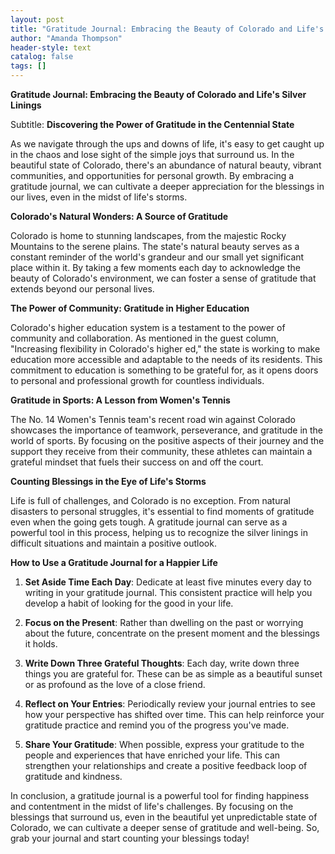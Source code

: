 ```yaml
---
layout: post
title: "Gratitude Journal: Embracing the Beauty of Colorado and Life's Silver Linings"
author: "Amanda Thompson"
header-style: text
catalog: false
tags: []
---
```


**Gratitude Journal: Embracing the Beauty of Colorado and Life's Silver Linings**

Subtitle: **Discovering the Power of Gratitude in the Centennial State**

As we navigate through the ups and downs of life, it's easy to get caught up in the chaos and lose sight of the simple joys that surround us. In the beautiful state of Colorado, there's an abundance of natural beauty, vibrant communities, and opportunities for personal growth. By embracing a gratitude journal, we can cultivate a deeper appreciation for the blessings in our lives, even in the midst of life's storms.

**Colorado's Natural Wonders: A Source of Gratitude**

Colorado is home to stunning landscapes, from the majestic Rocky Mountains to the serene plains. The state's natural beauty serves as a constant reminder of the world's grandeur and our small yet significant place within it. By taking a few moments each day to acknowledge the beauty of Colorado's environment, we can foster a sense of gratitude that extends beyond our personal lives.

**The Power of Community: Gratitude in Higher Education**

Colorado's higher education system is a testament to the power of community and collaboration. As mentioned in the guest column, "Increasing flexibility in Colorado's higher ed," the state is working to make education more accessible and adaptable to the needs of its residents. This commitment to education is something to be grateful for, as it opens doors to personal and professional growth for countless individuals.

**Gratitude in Sports: A Lesson from Women's Tennis**

The No. 14 Women's Tennis team's recent road win against Colorado showcases the importance of teamwork, perseverance, and gratitude in the world of sports. By focusing on the positive aspects of their journey and the support they receive from their community, these athletes can maintain a grateful mindset that fuels their success on and off the court.

**Counting Blessings in the Eye of Life's Storms**

Life is full of challenges, and Colorado is no exception. From natural disasters to personal struggles, it's essential to find moments of gratitude even when the going gets tough. A gratitude journal can serve as a powerful tool in this process, helping us to recognize the silver linings in difficult situations and maintain a positive outlook.

**How to Use a Gratitude Journal for a Happier Life**

1. **Set Aside Time Each Day**: Dedicate at least five minutes every day to writing in your gratitude journal. This consistent practice will help you develop a habit of looking for the good in your life.

2. **Focus on the Present**: Rather than dwelling on the past or worrying about the future, concentrate on the present moment and the blessings it holds.

3. **Write Down Three Grateful Thoughts**: Each day, write down three things you are grateful for. These can be as simple as a beautiful sunset or as profound as the love of a close friend.

4. **Reflect on Your Entries**: Periodically review your journal entries to see how your perspective has shifted over time. This can help reinforce your gratitude practice and remind you of the progress you've made.

5. **Share Your Gratitude**: When possible, express your gratitude to the people and experiences that have enriched your life. This can strengthen your relationships and create a positive feedback loop of gratitude and kindness.

In conclusion, a gratitude journal is a powerful tool for finding happiness and contentment in the midst of life's challenges. By focusing on the blessings that surround us, even in the beautiful yet unpredictable state of Colorado, we can cultivate a deeper sense of gratitude and well-being. So, grab your journal and start counting your blessings today!